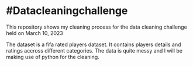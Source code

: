 # #Datacleaningchallenge
This repository shows my cleaning process for the data cleaning challenge held on March 10, 2023

The dataset is a fifa rated players dataset. It contains players details and ratings accross different categories. The data is quite messy and I will be making use of python for the cleaning. 
